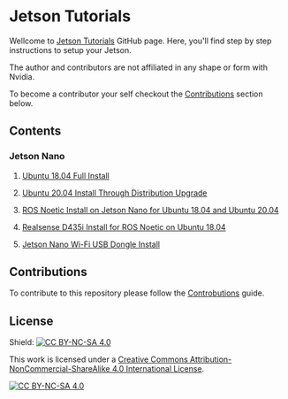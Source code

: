 # Jetson Tutorials

Wellcome to [Jetson Tutorials](https://github.com/dnovischi/jetson-tutorials/tree/main#jetson-configuration-tutorials) GitHub page. Here, you'll find step by step instructions to setup your Jetson.

The author and contributors are not affiliated in any shape or form with Nvidia.

To become a contributor your self checkout the [Contributions](#Contributions) section below.

## Contents
### Jetson Nano

1. [Ubuntu 18.04 Full Install](jetson-nano-ubuntu-18-04-install.md)

2. [Ubuntu 20.04 Install Through Distribution Upgrade](jetson-nano-ubuntu-20-04-install.md)

3. [ROS Noetic Install on Jetson Nano for Ubuntu 18.04 and Ubuntu 20.04](jetson-nano-ros-noetic-install.md)

5. [Realsense D435i Install for ROS Noetic on Ubuntu 18.04](jetson-nano-realsense-notetic-ubuntu-18-04-install.md)

7. [Jetson Nano Wi-Fi USB Dongle Install](jetson-nano-wifi-dongle.md)

## Contributions

To contribute to this repository please follow the [Controbutions](CONTRIBUTING.md) guide.

## License

Shield: [![CC BY-NC-SA 4.0][cc-by-nc-sa-shield]][cc-by-nc-sa]

This work is licensed under a
[Creative Commons Attribution-NonCommercial-ShareAlike 4.0 International License][cc-by-nc-sa].

[![CC BY-NC-SA 4.0][cc-by-nc-sa-image]][cc-by-nc-sa]

[cc-by-nc-sa]: http://creativecommons.org/licenses/by-nc-sa/4.0/
[cc-by-nc-sa-image]: https://licensebuttons.net/l/by-nc-sa/4.0/88x31.png
[cc-by-nc-sa-shield]: https://img.shields.io/badge/License-CC%20BY--NC--SA%204.0-lightgrey.svg
